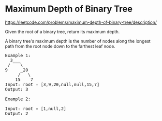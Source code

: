 # Maximum Depth of Binary Tree
https://leetcode.com/problems/maximum-depth-of-binary-tree/description/

Given the root of a binary tree, return its maximum depth.

A binary tree's maximum depth is the number of nodes along the longest path from the root node down to the farthest leaf node.

<pre>
Example 1:
  3___
 /    \
9     _20
     /   \
    15    7
Input: root = [3,9,20,null,null,15,7]
Output: 3

Example 2:

Input: root = [1,null,2]
Output: 2
</pre>